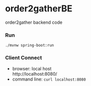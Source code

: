 # order2gatherBE
order2gather backend code

### Run

    ./mvnw spring-boot:run

### Client Connect
- browser: local host  
    http://localhost:8080/
- command line:
    <code>curl localhost:8080</code>